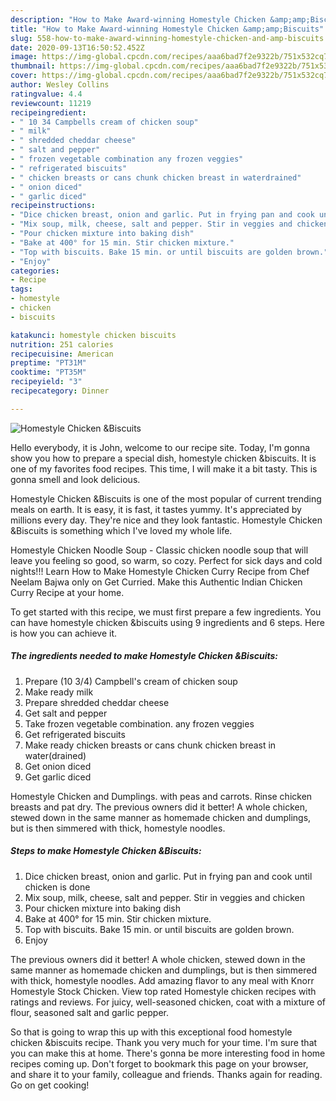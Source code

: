 ```yaml
---
description: "How to Make Award-winning Homestyle Chicken &amp;amp;Biscuits"
title: "How to Make Award-winning Homestyle Chicken &amp;amp;Biscuits"
slug: 558-how-to-make-award-winning-homestyle-chicken-and-amp-biscuits
date: 2020-09-13T16:50:52.452Z
image: https://img-global.cpcdn.com/recipes/aaa6bad7f2e9322b/751x532cq70/homestyle-chicken-biscuits-recipe-main-photo.jpg
thumbnail: https://img-global.cpcdn.com/recipes/aaa6bad7f2e9322b/751x532cq70/homestyle-chicken-biscuits-recipe-main-photo.jpg
cover: https://img-global.cpcdn.com/recipes/aaa6bad7f2e9322b/751x532cq70/homestyle-chicken-biscuits-recipe-main-photo.jpg
author: Wesley Collins
ratingvalue: 4.4
reviewcount: 11219
recipeingredient:
- " 10 34 Campbells cream of chicken soup"
- " milk"
- " shredded cheddar cheese"
- " salt and pepper"
- " frozen vegetable combination any frozen veggies"
- " refrigerated biscuits"
- " chicken breasts or cans chunk chicken breast in waterdrained"
- " onion diced"
- " garlic diced"
recipeinstructions:
- "Dice chicken breast, onion and garlic. Put in frying pan and cook until chicken is done"
- "Mix soup, milk, cheese, salt and pepper. Stir in veggies and chicken"
- "Pour chicken mixture into baking dish"
- "Bake at 400° for 15 min. Stir chicken mixture."
- "Top with biscuits. Bake 15 min. or until biscuits are golden brown."
- "Enjoy"
categories:
- Recipe
tags:
- homestyle
- chicken
- biscuits

katakunci: homestyle chicken biscuits 
nutrition: 251 calories
recipecuisine: American
preptime: "PT31M"
cooktime: "PT35M"
recipeyield: "3"
recipecategory: Dinner

---
```



![Homestyle Chicken &amp;Biscuits](https://img-global.cpcdn.com/recipes/aaa6bad7f2e9322b/751x532cq70/homestyle-chicken-biscuits-recipe-main-photo.jpg)

Hello everybody, it is John, welcome to our recipe site. Today, I'm gonna show you how to prepare a special dish, homestyle chicken &amp;biscuits. It is one of my favorites food recipes. This time, I will make it a bit tasty. This is gonna smell and look delicious.

Homestyle Chicken &amp;Biscuits is one of the most popular of current trending meals on earth. It is easy, it is fast, it tastes yummy. It's appreciated by millions every day. They're nice and they look fantastic. Homestyle Chicken &amp;Biscuits is something which I've loved my whole life.

Homestyle Chicken Noodle Soup - Classic chicken noodle soup that will leave you feeling so good, so warm, so cozy. Perfect for sick days and cold nights!!! Learn How to Make Homestyle Chicken Curry Recipe from Chef Neelam Bajwa only on Get Curried. Make this Authentic Indian Chicken Curry Recipe at your home.


To get started with this recipe, we must first prepare a few ingredients. You can have homestyle chicken &amp;biscuits using 9 ingredients and 6 steps. Here is how you can achieve it.

<!--inarticleads1-->

##### The ingredients needed to make Homestyle Chicken &amp;Biscuits:

1. Prepare  (10 3/4) Campbell&#39;s cream of chicken soup
1. Make ready  milk
1. Prepare  shredded cheddar cheese
1. Get  salt and pepper
1. Take  frozen vegetable combination. any frozen veggies
1. Get  refrigerated biscuits
1. Make ready  chicken breasts or cans chunk chicken breast in water(drained)
1. Get  onion diced
1. Get  garlic diced


Homestyle Chicken and Dumplings. with peas and carrots. Rinse chicken breasts and pat dry. The previous owners did it better! A whole chicken, stewed down in the same manner as homemade chicken and dumplings, but is then simmered with thick, homestyle noodles. 

<!--inarticleads2-->

##### Steps to make Homestyle Chicken &amp;Biscuits:

1. Dice chicken breast, onion and garlic. Put in frying pan and cook until chicken is done
1. Mix soup, milk, cheese, salt and pepper. Stir in veggies and chicken
1. Pour chicken mixture into baking dish
1. Bake at 400° for 15 min. Stir chicken mixture.
1. Top with biscuits. Bake 15 min. or until biscuits are golden brown.
1. Enjoy


The previous owners did it better! A whole chicken, stewed down in the same manner as homemade chicken and dumplings, but is then simmered with thick, homestyle noodles. Add amazing flavor to any meal with Knorr Homestyle Stock Chicken. View top rated Homestyle chicken recipes with ratings and reviews. For juicy, well-seasoned chicken, coat with a mixture of flour, seasoned salt and garlic pepper. 

So that is going to wrap this up with this exceptional food homestyle chicken &amp;biscuits recipe. Thank you very much for your time. I'm sure that you can make this at home. There's gonna be more interesting food in home recipes coming up. Don't forget to bookmark this page on your browser, and share it to your family, colleague and friends. Thanks again for reading. Go on get cooking!
